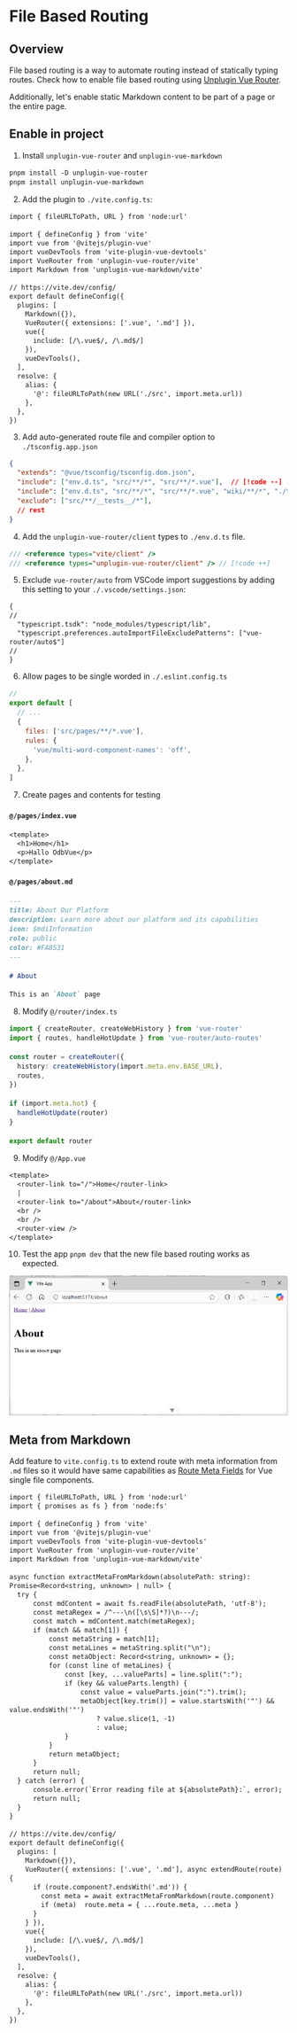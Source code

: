 # File Based Routing

## Overview

File based routing is a way to automate routing instead of statically typing routes. Check how to enable file based routing using [Unplugin Vue Router](https://uvr.esm.is/guide/file-based-routing.html).

Additionally, let's enable static Markdown content to be part of a page or the entire page.

## Enable in project

1. Install `unplugin-vue-router` and `unplugin-vue-markdown`

```ps
pnpm install -D unplugin-vue-router
pnpm install unplugin-vue-markdown
```

2. Add the plugin to `./vite.config.ts`:

```ts{6,7,12-16}
import { fileURLToPath, URL } from 'node:url'

import { defineConfig } from 'vite'
import vue from '@vitejs/plugin-vue'
import vueDevTools from 'vite-plugin-vue-devtools'
import VueRouter from 'unplugin-vue-router/vite'
import Markdown from 'unplugin-vue-markdown/vite'

// https://vite.dev/config/
export default defineConfig({
  plugins: [
    Markdown({}),
    VueRouter({ extensions: ['.vue', '.md'] }),
    vue({
      include: [/\.vue$/, /\.md$/]
    }),
    vueDevTools(),
  ],
  resolve: {
    alias: {
      '@': fileURLToPath(new URL('./src', import.meta.url))
    },
  },
})

```

3. Add auto-generated route file and compiler option to `./tsconfig.app.json`

```json
{
  "extends": "@vue/tsconfig/tsconfig.dom.json",
  "include": ["env.d.ts", "src/**/*", "src/**/*.vue"],  // [!code --] 
  "include": ["env.d.ts", "src/**/*", "src/**/*.vue", "wiki/**/*", "./typed-router.d.ts"],  // [!code ++]
  "exclude": ["src/**/__tests__/*"],
  // rest
}
```

4. Add the `unplugin-vue-router/client` types to `./env.d.ts` file.

```ts
/// <reference types="vite/client" />
/// <reference types="unplugin-vue-router/client" /> // [!code ++]
```

5. Exclude `vue-router/auto` from VSCode import suggestions by adding this setting to your `./.vscode/settings.json`:

```json{3,4}
{
//
  "typescript.tsdk": "node_modules/typescript/lib",
  "typescript.preferences.autoImportFileExcludePatterns": ["vue-router/auto$"]
//
}
```

6. Allow pages to be single worded in `./.eslint.config.ts`

```js
//
export default [
  // ...
  {
    files: ['src/pages/**/*.vue'],
    rules: {
      'vue/multi-word-component-names': 'off',
    },
  },
]
```

7. Create pages and contents for testing

#### `@/pages/index.vue`

```vue
<template>
  <h1>Home</h1>
  <p>Hallo OdbVue</p>
</template>
```

#### ­`@/pages/about.md`

```md 
---
title: About Our Platform
description: Learn more about our platform and its capabilities
icon: $mdiInformation
role: public
color: #FA8531
---

# About

This is an `About` page
```

8. Modify `@/router/index.ts`

```ts
import { createRouter, createWebHistory } from 'vue-router'
import { routes, handleHotUpdate } from 'vue-router/auto-routes'

const router = createRouter({
  history: createWebHistory(import.meta.env.BASE_URL),
  routes,
})

if (import.meta.hot) {
  handleHotUpdate(router)
}

export default router
```

9. Modify `@/App.vue`

```vue
<template>
  <router-link to="/">Home</router-link>
  |
  <router-link to="/about">About</router-link>
  <br />
  <br />
  <router-view />
</template>
```

10. Test the app `pnpm dev` that the new file based routing works as expected.

![File Based Routing](./file-based-routing.png)

## Meta from Markdown

Add feature to `vite.config.ts` to extend route with meta information from `.md` files so it would have same capabilities as [Route Meta Fields](https://router.vuejs.org/guide/advanced/meta.html) for Vue single file components.

```ts{2,10-35,41-46}
import { fileURLToPath, URL } from 'node:url'
import { promises as fs } from 'node:fs'

import { defineConfig } from 'vite'
import vue from '@vitejs/plugin-vue'
import vueDevTools from 'vite-plugin-vue-devtools'
import VueRouter from 'unplugin-vue-router/vite'
import Markdown from 'unplugin-vue-markdown/vite'

async function extractMetaFromMarkdown(absolutePath: string): Promise<Record<string, unknown> | null> {
  try {
      const mdContent = await fs.readFile(absolutePath, 'utf-8');
      const metaRegex = /^---\n([\s\S]*?)\n---/;
      const match = mdContent.match(metaRegex);
      if (match && match[1]) {
          const metaString = match[1];
          const metaLines = metaString.split("\n");
          const metaObject: Record<string, unknown> = {};
          for (const line of metaLines) {
              const [key, ...valueParts] = line.split(":");
              if (key && valueParts.length) {
                  const value = valueParts.join(":").trim();
                  metaObject[key.trim()] = value.startsWith('"') && value.endsWith('"')
                      ? value.slice(1, -1)
                      : value;
              }
          }
          return metaObject;
      }
      return null;
  } catch (error) {
      console.error(`Error reading file at ${absolutePath}:`, error);
      return null;
  }
}

// https://vite.dev/config/
export default defineConfig({
  plugins: [
    Markdown({}),
    VueRouter({ extensions: ['.vue', '.md'], async extendRoute(route) {
      if (route.component?.endsWith('.md')) {
        const meta = await extractMetaFromMarkdown(route.component)
        if (meta)  route.meta = { ...route.meta, ...meta }
      }
    } }),
    vue({
      include: [/\.vue$/, /\.md$/]
    }),
    vueDevTools(),
  ],
  resolve: {
    alias: {
      '@': fileURLToPath(new URL('./src', import.meta.url))
    },
  },
})

```
